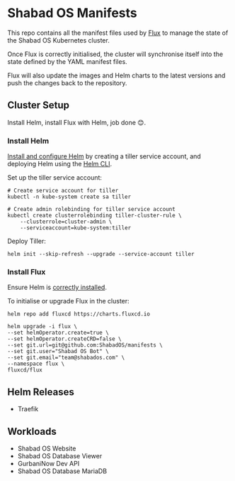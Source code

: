 # Shabad OS Manifests

This repo contains all the manifest files used by [Flux](https://fluxcd.io/) to manage the state of the Shabad OS Kubernetes cluster.

Once Flux is correctly initialised, the cluster will synchronise itself into the state defined by the YAML manifest files.

Flux will also update the images and Helm charts to the latest versions and push the changes back to the repository.

## Cluster Setup

Install Helm, install Flux with Helm, job done 😊.

### Install Helm

[Install and configure Helm](https://docs.fluxcd.io/en/stable/tutorials/get-started-helm.html#prerequisites) by creating a tiller service account, and deploying Helm using the [Helm CLI](https://helm.sh/docs/using_helm/#installing-helm).


Set up the tiller service account:
```
# Create service account for tiller
kubectl -n kube-system create sa tiller

# Create admin rolebinding for tiller service account
kubectl create clusterrolebinding tiller-cluster-rule \
    --clusterrole=cluster-admin \
    --serviceaccount=kube-system:tiller
```

Deploy Tiller:
```
helm init --skip-refresh --upgrade --service-account tiller
```

### Install Flux

Ensure Helm is [correctly installed](https://docs.fluxcd.io/en/stable/tutorials/get-started-helm.html#prerequisites).

To initialise or upgrade Flux in the cluster:

```
helm repo add fluxcd https://charts.fluxcd.io

helm upgrade -i flux \
--set helmOperator.create=true \
--set helmOperator.createCRD=false \
--set git.url=git@github.com:ShabadOS/manifests \
--set git.user="Shabad OS Bot" \
--set git.email="team@shabados.com" \
--namespace flux \
fluxcd/flux
```

## Helm Releases

- Traefik

## Workloads

- Shabad OS Website
- Shabad OS Database Viewer
- GurbaniNow Dev API
- Shabad OS Database MariaDB